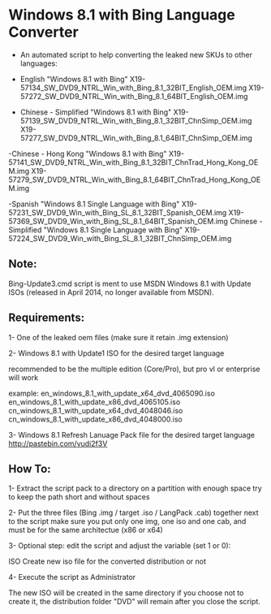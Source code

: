 # Windows 8.1 with Bing Language Converter

* An automated script to help converting the leaked new SKUs to other languages:

- English "Windows 8.1 with Bing"
X19-57134_SW_DVD9_NTRL_Win_with_Bing_8.1_32BIT_English_OEM.img
X19-57272_SW_DVD9_NTRL_Win_with_Bing_8.1_64BIT_English_OEM.img

- Chinese - Simplified "Windows 8.1 with Bing"
X19-57139_SW_DVD9_NTRL_Win_with_Bing_8.1_32BIT_ChnSimp_OEM.img
X19-57277_SW_DVD9_NTRL_Win_with_Bing_8.1_64BIT_ChnSimp_OEM.img

 -Chinese - Hong Kong "Windows 8.1 with Bing"
X19-57141_SW_DVD9_NTRL_Win_with_Bing_8.1_32BIT_ChnTrad_Hong_Kong_OEM.img
X19-57279_SW_DVD9_NTRL_Win_with_Bing_8.1_64BIT_ChnTrad_Hong_Kong_OEM.img

 -Spanish "Windows 8.1 Single Language with Bing"
X19-57231_SW_DVD9_Win_with_Bing_SL_8.1_32BIT_Spanish_OEM.img
X19-57369_SW_DVD9_Win_with_Bing_SL_8.1_64BIT_Spanish_OEM.img
Chinese - Simplified "Windows 8.1 Single Language with Bing"
X19-57224_SW_DVD9_Win_with_Bing_SL_8.1_32BIT_ChnSimp_OEM.img

## Note:

Bing-Update3.cmd script is ment to use MSDN Windows 8.1 with Update ISOs (released in April 2014, no longer available from MSDN).

## Requirements:

1- One of the leaked oem files (make sure it retain .img extension)

2- Windows 8.1 with Update1 ISO for the desired target language

recommended to be the multiple edition (Core/Pro), but pro vl or enterprise will work

example:
en_windows_8.1_with_update_x64_dvd_4065090.iso
en_windows_8.1_with_update_x86_dvd_4065105.iso
cn_windows_8.1_with_update_x64_dvd_4048046.iso
cn_windows_8.1_with_update_x86_dvd_4048000.iso

3- Windows 8.1 Refresh Lanuage Pack file for the desired target language
http://pastebin.com/vudi2f3V

## How To:

1- Extract the script pack to a directory on a partition with enough space
try to keep the path short and without spaces

2- Put the three files (Bing .img / target .iso / LangPack .cab) together next to the script
make sure you put only one img, one iso and one cab, and must be for the same architectue (x86 or x64)

3- Optional step: edit the script and adjust the variable (set 1 or 0):

ISO
Create new iso file for the converted distribution or not

4- Execute the script as Administrator

The new ISO will be created in the same directory
if you choose not to create it, the distribution folder "DVD" will remain after you close the script.

